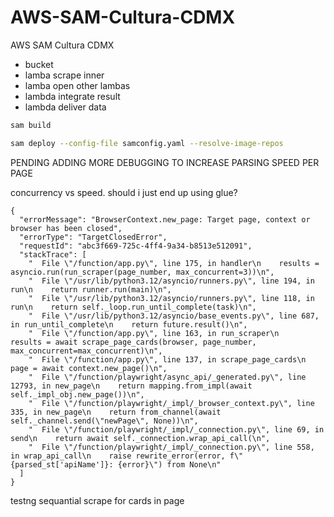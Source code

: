 # AWS-SAM-Cultura-CDMX
AWS SAM Cultura CDMX

- bucket
- lamba scrape inner
- lamba open other lambas
- lambda integrate result
- lambda deliver data

```bash
sam build

sam deploy --config-file samconfig.yaml --resolve-image-repos

```

PENDING ADDING MORE DEBUGGING TO INCREASE PARSING SPEED PER PAGE

concurrency vs speed. should i just end up using glue?

```
{
  "errorMessage": "BrowserContext.new_page: Target page, context or browser has been closed",
  "errorType": "TargetClosedError",
  "requestId": "abc3f669-725c-4ff4-9a34-b8513e512091",
  "stackTrace": [
    "  File \"/function/app.py\", line 175, in handler\n    results = asyncio.run(run_scraper(page_number, max_concurrent=3))\n",
    "  File \"/usr/lib/python3.12/asyncio/runners.py\", line 194, in run\n    return runner.run(main)\n",
    "  File \"/usr/lib/python3.12/asyncio/runners.py\", line 118, in run\n    return self._loop.run_until_complete(task)\n",
    "  File \"/usr/lib/python3.12/asyncio/base_events.py\", line 687, in run_until_complete\n    return future.result()\n",
    "  File \"/function/app.py\", line 163, in run_scraper\n    results = await scrape_page_cards(browser, page_number, max_concurrent=max_concurrent)\n",
    "  File \"/function/app.py\", line 137, in scrape_page_cards\n    page = await context.new_page()\n",
    "  File \"/function/playwright/async_api/_generated.py\", line 12793, in new_page\n    return mapping.from_impl(await self._impl_obj.new_page())\n",
    "  File \"/function/playwright/_impl/_browser_context.py\", line 335, in new_page\n    return from_channel(await self._channel.send(\"newPage\", None))\n",
    "  File \"/function/playwright/_impl/_connection.py\", line 69, in send\n    return await self._connection.wrap_api_call(\n",
    "  File \"/function/playwright/_impl/_connection.py\", line 558, in wrap_api_call\n    raise rewrite_error(error, f\"{parsed_st['apiName']}: {error}\") from None\n"
  ]
}
```


testng sequantial scrape for cards in page